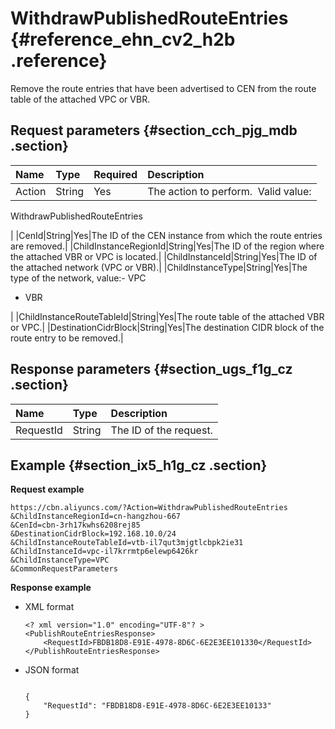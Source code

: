 # WithdrawPublishedRouteEntries {#reference_ehn_cv2_h2b .reference}

Remove the route entries that have been advertised to CEN from the route table of the attached VPC or VBR.

## Request parameters {#section_cch_pjg_mdb .section}

|Name|Type|Required|Description|
|:---|:---|:-------|:----------|
|Action|String|Yes| The action to perform.  Valid value:

 WithdrawPublishedRouteEntries

 |
|CenId|String|Yes|The ID of the CEN instance from which the route entries are removed.|
|ChildInstanceRegionId|String|Yes|The ID of the region where the attached VBR or VPC is located.|
|ChildInstanceId|String|Yes|The ID of the attached network \(VPC or VBR\).|
|ChildInstanceType|String|Yes|The type of the network, value:-   VPC
-   VBR

|
|ChildInstanceRouteTableId|String|Yes|The route table of the attached VBR or VPC.|
|DestinationCidrBlock|String|Yes|The destination CIDR block of the route entry to be removed.|

## Response parameters {#section_ugs_f1g_cz .section}

|Name|Type|Description|
|:---|:---|:----------|
|RequestId|String|The ID of the request.|

## Example {#section_ix5_h1g_cz .section}

**Request example**

``` {#createVPCpub}
https://cbn.aliyuncs.com/?Action=WithdrawPublishedRouteEntries
&ChildInstanceRegionId=cn-hangzhou-667
&CenId=cbn-3rh17kwhs6208rej85
&DestinationCidrBlock=192.168.10.0/24
&ChildInstanceRouteTableId=vtb-il7qut3mjgtlcbpk2ie31
&ChildInstanceId=vpc-il7krrmtp6elewp6426kr
&ChildInstanceType=VPC
&CommonRequestParameters
```

**Response example**

-   XML format

    ```
    <? xml version="1.0" encoding="UTF-8"? >
    <PublishRouteEntriesResponse>
        <RequestId>FBDB18D8-E91E-4978-8D6C-6E2E3EE101330</RequestId>
    </PublishRouteEntriesResponse>
    ```

-   JSON format

    ```
    
    {
        "RequestId": "FBDB18D8-E91E-4978-8D6C-6E2E3EE10133"
    }
    
    
    ```


